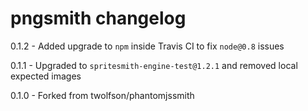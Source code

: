 # pngsmith changelog
0.1.2 - Added upgrade to `npm` inside Travis CI to fix `node@0.8` issues

0.1.1 - Upgraded to `spritesmith-engine-test@1.2.1` and removed local expected images

0.1.0 - Forked from twolfson/phantomjssmith
